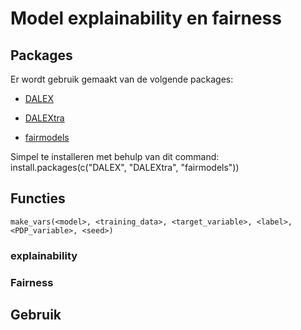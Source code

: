 # Model explainability en fairness

## Packages

Er wordt gebruik gemaakt van de volgende packages:

- [DALEX](https://modeloriented.github.io/DALEX/)  

- [DALEXtra](https://modeloriented.github.io/DALEXtra/)

- [fairmodels](https://modeloriented.github.io/fairmodels/)

Simpel te installeren met behulp van dit command:
        install.packages(c("DALEX", "DALEXtra", "fairmodels"))

## Functies

    make_vars(<model>, <training_data>, <target_variable>, <label>, <PDP_variable>, <seed>)


### explainability

### Fairness

## Gebruik

